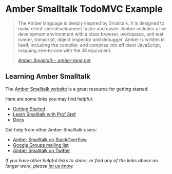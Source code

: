 # Amber Smalltalk TodoMVC Example

> The Amber language is deeply inspired by Smalltalk. It is designed to make client-side development faster and easier. Amber includes a live development environment with a class browser, workspace, unit test runner, transcript, object inspector and debugger. Amber is written in itself, including the compiler, and compiles into efficient JavaScript, mapping one-to-one with the JS equivalent.

> _[Amber Smalltalk - amber-lang.net](http://amber-lang.net)_


## Learning Amber Smalltalk

The [Amber Smalltalk website](http://amber-lang.net) is a great resource for getting started.

Here are some links you may find helpful:

* [Getting Started](http://docs.amber-lang.net/getting-started.html)
* [Learn Smalltalk with Prof Stef](http://amber-lang.net/learn.html)
* [Docs](http://docs.amber-lang.net/)

Get help from other Amber Smalltalk users:

* [Amber Smalltalk on StackOverflow](https://stackoverflow.com/questions/tagged/amber-smalltalk)
* [Google Groups mailing list](https://groups.google.com/forum/?pli=1#!forum/amber-lang)
* [Amber Smalltalk on Twitter](http://twitter.com/AmberSmalltalk)

_If you have other helpful links to share, or find any of the links above no longer work, please [let us know](https://github.com/tastejs/todomvc/issues)._
